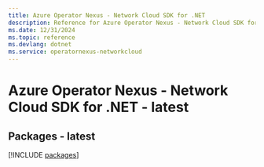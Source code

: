 ```yaml
---
title: Azure Operator Nexus - Network Cloud SDK for .NET
description: Reference for Azure Operator Nexus - Network Cloud SDK for .NET
ms.date: 12/31/2024
ms.topic: reference
ms.devlang: dotnet
ms.service: operatornexus-networkcloud
---
```

# Azure Operator Nexus - Network Cloud SDK for .NET - latest
## Packages - latest
[!INCLUDE [packages](operator-nexus---network-cloud-index.md)]